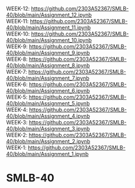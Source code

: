 WEEK-12: https://github.com/2303A52367/SMLB-40/blob/main/Assignment_12.ipynb                 
WEEK-11: https://github.com/2303A52367/SMLB-40/blob/main/Assignment_11.ipynb                               
WEEK-10: https://github.com/2303A52367/SMLB-40/blob/main/Assignment_10.ipynb                  
WEEK-9:  https://github.com/2303A52367/SMLB-40/blob/main/Assignment_9.ipynb                     
WEEK-8:  https://github.com/2303A52367/SMLB-40/blob/main/Assignment_8.ipynb                      
WEEK-7:  https://github.com/2303A52367/SMLB-40/blob/main/Assignment_7.ipynb                 
WEEK-6:  https://github.com/2303A52367/SMLB-40/blob/main/Assignment_6.ipynb                     
WEEK-5:  https://github.com/2303A52367/SMLB-40/blob/main/Assignment_5.ipynb               
WEEK-4:  https://github.com/2303A52367/SMLB-40/blob/main/Assignment_4.ipynb                        
WEEK-3:  https://github.com/2303A52367/SMLB-40/blob/main/Assignment_3.ipynb            
WEEK-2:  https://github.com/2303A52367/SMLB-40/blob/main/Assignment_2.ipynb          
WEEK-1:  https://github.com/2303A52367/SMLB-40/blob/main/Assignment_1.ipynb                              
# SMLB-40
